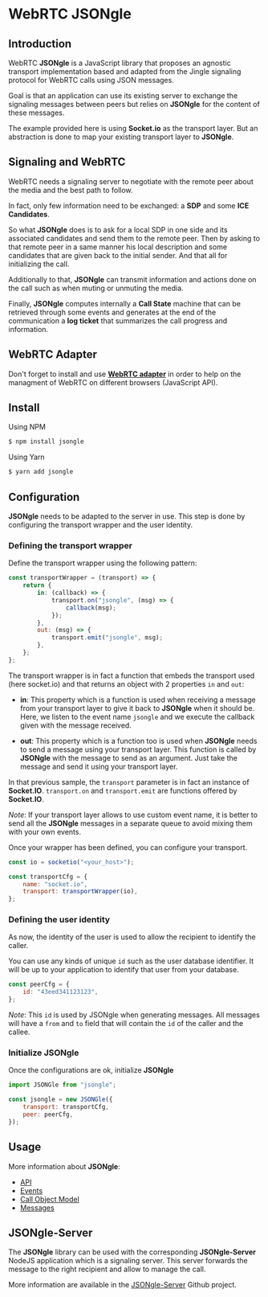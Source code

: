 # WebRTC JSONgle

## Introduction

WebRTC **JSONgle** is a JavaScript library that proposes an agnostic transport implementation based and adapted from the Jingle signaling protocol for WebRTC calls using JSON messages.

Goal is that an application can use its existing server to exchange the signaling messages between peers but relies on **JSONgle** for the content of these messages.

The example provided here is using **Socket.io** as the transport layer. But an abstraction is done to map your existing transport layer to **JSONgle**.

## Signaling and WebRTC

WebRTC needs a signaling server to negotiate with the remote peer about the media and the best path to follow.

In fact, only few information need to be exchanged: a **SDP** and some **ICE Candidates**.

So what **JSONgle** does is to ask for a local SDP in one side and its associated candidates and send them to the remote peer. Then by asking to that remote peer in a same manner his local description and some candidates that are given back to the initial sender. And that all for initializing the call.

Additionally to that, **JSONgle** can transmit information and actions done on the call such as when muting or unmuting the media.

Finally, **JSONgle** computes internally a **Call State** machine that can be retrieved through some events and generates at the end of the communication a **log ticket** that summarizes the call progress and information.

## WebRTC Adapter

Don't forget to install and use [**WebRTC adapter**](https://github.com/webrtcHacks/adapter) in order to help on the managment of WebRTC on different browsers (JavaScript API).


## Install

Using NPM

```bash
$ npm install jsongle
```

Using Yarn

```bash
$ yarn add jsongle
```

## Configuration

**JSONgle** needs to be adapted to the server in use. This step is done by configuring the transport wrapper and the user identity.

### Defining the transport wrapper

Define the transport wrapper using the following pattern:

```js
const transportWrapper = (transport) => {
    return {
        in: (callback) => {
            transport.on("jsongle", (msg) => {
                callback(msg);
            });
        },
        out: (msg) => {
            transport.emit("jsongle", msg);
        },
    };
};
```

The transport wrapper is in fact a function that embeds the transport used (here socket.io) and that returns an object with 2 properties `in` and `out`:

-   **in**: This property which is a function is used when receiving a message from your transport layer to give it back to **JSONgle** when it should be. Here, we listen to the event name `jsongle` and we execute the callback given with the message received.

-   **out**: This property which is a function too is used when **JSONgle** needs to send a message using your transport layer. This function is called by **JSONgle** with the message to send as an argument. Just take the message and send it using your transport layer.

In that previous sample, the `transport` parameter is in fact an instance of **Socket.IO**. `transport.on` and `transport.emit` are functions offered by **Socket.IO**.

_Note_: If your transport layer allows to use custom event name, it is better to send all the **JSONgle** messages in a separate queue to avoid mixing them with your own events.

Once your wrapper has been defined, you can configure your transport.

```js
const io = socketio("<your_host>");

const transportCfg = {
    name: "socket.io",
    transport: transportWrapper(io),
};
```

### Defining the user identity

As now, the identity of the user is used to allow the recipient to identify the caller.

You can use any kinds of unique `id` such as the user database identifier. It will be up to your application to identify that user from your database.

```js
const peerCfg = {
    id: "43eed341123123",
};
```

_Note_: This `id` is used by JSONgle when generating messages. All messages will have a `from` and `to` field that will contain the `id` of the caller and the callee.

### Initialize JSONgle

Once the configurations are ok, initialize **JSONgle**

```js
import JSONGle from "jsongle";

const jsongle = new JSONGle({
    transport: transportCfg,
    peer: peerCfg,
});
```

## Usage

More information about **JSONgle**:
- [API](./doc/API.md)
- [Events](./doc/Events.md)
- [Call Object Model](./doc/Call-Object-Model.md)
- [Messages](./doc/Messages.md)

## JSONgle-Server

The **JSONgle** library can be used with the corresponding **JSONgle-Server** NodeJS application which is a signaling server. This server forwards the message to the right recipient and allow to manage the call.

More information are available in the [JSONgle-Server](https://github.com/oanguenot/JSONgle-Server) Github project.

